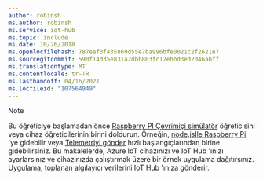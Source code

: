 ```yaml
---
author: robinsh
ms.author: robinsh
ms.service: iot-hub
ms.topic: include
ms.date: 10/26/2018
ms.openlocfilehash: 787eaf3f435869d55e7ba996bfe0021c2f2621e7
ms.sourcegitcommit: 590f14d35e831a2dbb803fc12ebbd3ed2046abff
ms.translationtype: MT
ms.contentlocale: tr-TR
ms.lasthandoff: 04/16/2021
ms.locfileid: "107564949"
---
```

> [!NOTE]
> Bu öğreticiye başlamadan önce [Raspberry PI Çevrimiçi simülatör](../articles/iot-hub/iot-hub-raspberry-pi-web-simulator-get-started.md) öğreticisini veya cihaz öğreticilerinin birini doldurun. Örneğin, [node.jsIle Raspberry Pi ](../articles/iot-hub/iot-hub-raspberry-pi-kit-node-get-started.md) 'ye gidebilir veya [Telemetriyi gönder](../articles/iot-hub/quickstart-send-telemetry-dotnet.md) hızlı başlangıçlarından birine gidebilirsiniz. Bu makalelerde, Azure IoT cihazınızı ve IoT Hub 'ınızı ayarlarsınız ve cihazınızda çalıştırmak üzere bir örnek uygulama dağıtırsınız. Uygulama, toplanan algılayıcı verilerini IoT Hub 'ınıza gönderir.
